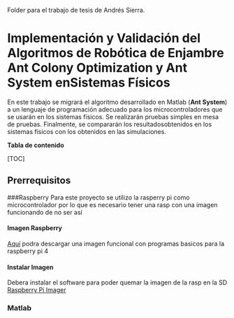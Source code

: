 Folder para el trabajo de tesis de Andrés Sierra.

# Implementación y Validación del Algoritmos de Robótica de Enjambre Ant Colony Optimization y Ant System enSistemas Físicos

En este trabajo se migrará el algoritmo desarrollado en Matlab (**Ant System**) a un lenguaje de programación adecuado para los microcontroladores que se usarán en los sistemas físicos. Se realizarán pruebas simples en mesa de pruebas. Finalmente, se compararán los resultadosobtenidos en los sistemas físicos con los obtenidos en las simulaciones.

**Tabla de contenido**

[TOC]

## Prerrequisitos 
###Raspberry 
Para este proyecto se utilizo la rasperry pi como microcontrolador por lo que es necesario tener una rasp con una imagen funcionando de no ser así
#### Imagen Raspberry
[Aquí](http://https://drive.google.com/drive/u/1/folders/0ADq17Lt7c3zOUk9PVA "Aqui") podra descargar una imagen funcional con programas basicos para la raspberry pi 4
#### Instalar Imagen
Debera instalar el software para poder quemar la imagen de la rasp en la SD [Raspberry Pi Imager](http://https://www.raspberrypi.org/software/ "Raspberry Pi Imager")

### Matlab
#### 